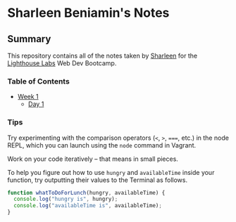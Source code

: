# Sharleen Beniamin's Notes

## Summary
This repository contains all of the notes taken by [Sharleen](https://github.com/sharleenb) for the [Lighthouse Labs](https://free-courses.lighthouselabs.ca) Web Dev Bootcamp.

### Table of Contents
* [Week 1](/Week_1)
  * [Day 1](/Week_1/Day_1)

### Tips
Try experimenting with the comparison operators (`<`, `>`, `===`, etc.) in the node REPL, which you can launch using the `node` command in Vagrant.

Work on your code iteratively – that means in small pieces. 

To help you figure out how to use `hungry` and `availableTime` inside your function, try outputting their values to the Terminal as follows.

``` javascript
function whatToDoForLunch(hungry, availableTime) {
  console.log("hungry is", hungry);
  console.log("availableTime is", availableTime);
}
```